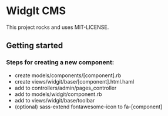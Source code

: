 # WidgIt CMS

This project rocks and uses MIT-LICENSE.

## Getting started

### Steps for creating a new component: 
- create models/components/[component].rb
- create views/widgit/base/[component].html.haml
- add to controllers/admin/pages_controller
- add to models/widgit/component.rb
- add to views/widgit/base/toolbar
- (optional) sass-extend fontawesome-icon to fa-[component]
